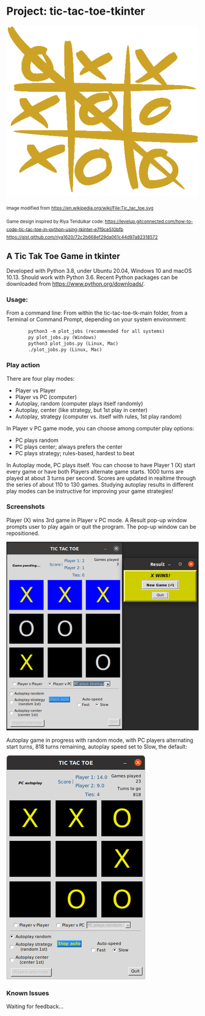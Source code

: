 # Project: tic-tac-toe-tkinter

![tic_tac_logo](images/Tic_tac_toe.png)

<sub>Image modified from https://en.wikipedia.org/wiki/File:Tic_tac_toe.svg</sub>

<sub>Game design inspired by Riya Tendulkar code:
https://levelup.gitconnected.com/how-to-code-tic-tac-toe-in-python-using-tkinter-e7f9ce510bfb
https://gist.github.com/riya1620/72c2b668ef29da061c44d97a82318572
</sub>

## A Tic Tak Toe Game in tkinter

Developed with Python 3.8, under Ubuntu 20.04, Windows 10 and macOS 10.13. Should work with Python 3.6.
Recent Python packages can be downloaded from https://www.python.org/downloads/.

### Usage: 
From a command line:
From within the tic-tac-toe-tk-main folder, from a Terminal or Command Prompt, depending on your system environment:


            python3 -m plot_jobs (recommended for all systems)
            py plot_jobs.py (Windows)
            python3 plot_jobs.py (Linux, Mac)
            ./plot_jobs.py (Linux, Mac)


### Play action
There are four play modes:
- Player vs Player
- Player vs PC (computer)
- Autoplay, random (computer plays itself randomly)
- Autoplay, center (like strategy, but 1st play in center)
- Autoplay, strategy (computer vs. itself with rules, 1st play random)

In Player v PC game mode, you can choose among computer play options:
- PC plays random
- PC plays center; always prefers the center
- PC plays strategy; rules-based, hardest to beat

In Autoplay mode, PC plays itself. You can choose to have Player 1 (X) start every game or have both Players alternate game starts. 1000 turns are played at about 3 turns per second. Scores are updated in realtime through the series of about 110 to 130 games. Studying autoplay results in different play modes can be instructive for improving your game strategies!

### Screenshots

Player (X) wins 3rd game in Player v PC mode. A Result pop-up window prompts user to play again or quit the program. The pop-up window can be repositioned.

![pvpc-game](images/X_wins_PvPC.png)

Autoplay game in progress with random mode, with PC players alternating start turns, 818 turns remaining, autoplay speed set to Slow, the default:

![autoplay-game](images/autoplay.png)

### Known Issues
Waiting for feedback...
